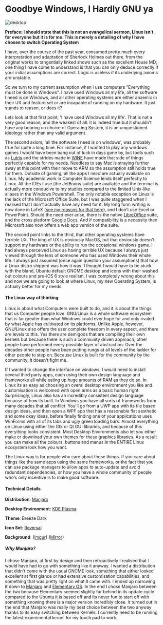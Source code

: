 # Goodbye Windows, I Hardly GNU ya

![desktop](/static/postimages/goodbye_windows_i_hardly_gnu_ya/desktop.png)

**Preface: I should state that this is not an evangelical sermon, Linux isn't for everyone but it is for me. This is merely a detailing of why I have chosen to switch Operating System**

I have, over the course of the past year, consumed pretty much every interpretation and adaptation of Sherlock Holmes out there, from the original works to tangentially linked shows such as the excellent House MD; one thing I have come to understand is that you can only deduce correctly if your initial assumptions are correct. Logic is useless if its underlying axioms are unstable.

So we turn to my current assumption when I use computers "Everything must be done in Windows". I have used Windows all my life, all the software I need is on Windows, and all other operating systems are either anaemic in their UX and feature set or are incapable of running on my hardware. It just stands to reason, or does it?

Lets look at that first point, 'I have used Windows all my life'. That is not a very good reason, and the weakest of all. It is indeed true but it shouldn't have any bearing on choice of Operating System, it is an unquestioned ideology rather than any valid argument. 

The second axiom, 'all the software I need is on windows', was probably true for quite a long time. For instance, if I wanted to play any windows games I would have been bang out of luck in days gone by, but tools such as [Lutris](https://lutris.net/) and the strides made in [WINE](https://www.winehq.org/) have made that side of things perfectly capable for my needs. Needless to say Mac is straying further away at this point with their move to ARM so the assumption still holds true for them. Outside of gaming, all the apps I *need* are actually available on Linux. My academic work in Computer Science lends itself perfectly to Linux. All the IDEs I use (the JetBrains suite) are available and the terminal is actually more conducive to my studies compared to the limited Unix-like aliases in the Windows Powershell. The only notable exception on Linux is the lack of the Microsoft Office Suite, but I was quite staggered when I realised that I don't actually have any need for it. My long form writing is now done in LaTeX ([see my reasons for that here](https://www.lukebriggs.dev/17)), and I don't use Excel or PowerPoint. Should the need ever arise, there is the native [LibreOffice](https://www.libreoffice.org/) suite, and the cross platform [Google Docs](https://docs.google.com). And if compatibility is a necessity then Microsoft also now offers a web app version of the suite. 

The second point links to the third, that other operating systems have terrible UX. The king of UX is obviously MacOS, but that obviously doesn't support my hardware or the ability to run the occasional windows game. I had always perceived Linux as having terrible UX because I always just viewed through the lens of someone who has used Windows their whole life. I always just assumed (once again question your assumptions) that how a Linux distro shipped was how it was. I thought I would have to be stuck with the bland, Ubuntu default GNOME desktop and icons with their washed out colours and pre-iOS 6 style realism. I was completely wrong about this and now we are going to look at where Linux, my new Operating System, is actually better for my needs.



#### The Linux way of thinking

Linux is about what Computers were built to do, and it is about the things that us Computer people love. GNU/Linux is a whole software ecosystem that is far greater than what Windows could ever hope for and only rivaled by what Apple has cultivated on its platforms. Unlike Apple, however, GNU/Linux also offers the user complete freedom in every aspect, and there are levels to this. Yes there are demigods that are compiling their own kernels but because there is such a community driven approach, other people have performed every possible layer of abstraction. Over the decades other people have been putting rungs at all levels of the ladder for other people to step on. Because Linux is built for the community by the community, it doesn't fight me. 

If I wanted to change the interface on windows, I would need to install several third party apps, each using their own design language and frameworks all while eating up huge amounts of RAM as they do so. In Linux its as easy as choosing an overal desktop environment you like and customisation is welcomed with open arms as a basic human right. Surprisingly, Linux also has an incredibly consistent design language because of how its built. In Windows you have all sorts of frameworks from many decades that all conflict. You'll go from a UWP app with its tile based design ideas, and then open a WPF app that has a reasonable flat aesthetic and some okay ideas, before finally finding one of your applications uses WinForms with all of its tabs and ugly green loading bars. Almost everything on Linux using either the Gtk or Qt GUI libraries, and because of this everything looks consistent. Most Desktop Environments also let you either make or download your own themes for these graphics libraries. As a result you can make all the colours, buttons and menus in the ENTIRE Linux ecosystem look how you want.

The Linux way is for people who care about these things. If you care about things like the same apps using the same frameworks, or the fact that you can use package managers to allow apps to auto-update and avoid redundant dependencies, or how you have a whole community of people who's only incentive is to make good software.

#### Technical Details

**Distribution**: [Manjaro](https://manjaro.org/)

**Desktop Environment**: [KDE Plasma](https://kde.org/plasma-desktop/)

**Theme**: Breeze Dark

**Icon Set**: [Reversal](https://github.com/yeyushengfan258/Reversal-icon-theme)

**Background**: ([Imgur](https://i.imgur.com/DUXXqM2.jpg)) ([Mirror](/static/postimages/goodbye_windows_i_hardly_gnu_ya/themagichour.png))

##### Why Manjaro?

I chose Manjaro, at first by design and then retroactively I realised that I would have had to go with something like it anyway. I wanted a distribution that didn't come with the usual GNOME look, something that either looked excellent at first glance or had extensive customisation capabilities, and something that was pretty light on what it came with. I ended up narrowing it down to [Manjaro](https://manjaro.org/) and [Elementary OS](https://elementary.io/). In the end I chose Manjaro between the two because Elementary seemed slightly far behind in its update cycle compared to the Ubuntu it is based off and its never fun to start off with something knowing there is a major version incredibly close. It turned out in the end that Manjaro was really my best choice between the two anyway thanks to its easy switching between Kernels. I currently need to be running the latest experimental kernel for my touch pad to work.

